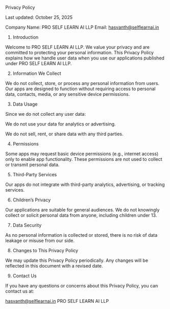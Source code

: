 Privacy Policy

Last updated: October 25, 2025

Company Name: PRO SELF LEARN AI LLP
Email: hasvanth@selflearnai.in

1. Introduction

Welcome to PRO SELF LEARN AI LLP.
We value your privacy and are committed to protecting your personal information.
This Privacy Policy explains how we handle user data when you use our applications published under PRO SELF LEARN AI LLP.

2. Information We Collect

We do not collect, store, or process any personal information from users.
Our apps are designed to function without requiring access to personal data, contacts, media, or any sensitive device permissions.

3. Data Usage

Since we do not collect any user data:

We do not use your data for analytics or advertising.

We do not sell, rent, or share data with any third parties.

4. Permissions

Some apps may request basic device permissions (e.g., internet access) only to enable app functionality.
These permissions are not used to collect or transmit personal data.

5. Third-Party Services

Our apps do not integrate with third-party analytics, advertising, or tracking services.

6. Children’s Privacy

Our applications are suitable for general audiences.
We do not knowingly collect or solicit personal data from anyone, including children under 13.

7. Data Security

As no personal information is collected or stored, there is no risk of data leakage or misuse from our side.

8. Changes to This Privacy Policy

We may update this Privacy Policy periodically. Any changes will be reflected in this document with a revised date.

9. Contact Us

If you have any questions or concerns about this Privacy Policy, you can contact us at:

hasvanth@selflearnai.in
PRO SELF LEARN AI LLP
